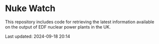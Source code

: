 # Nuke Watch

This repository includes code for retrieving the latest information available on the output of EDF nuclear power plants in the UK.

Last updated: 2024-09-18 20:14